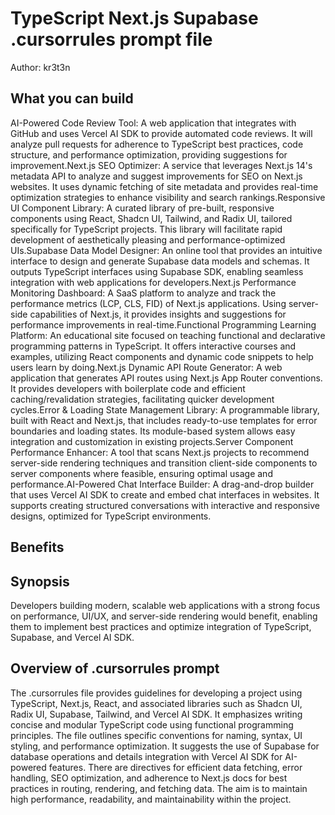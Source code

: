 # TypeScript Next.js Supabase .cursorrules prompt file

Author: kr3t3n

## What you can build
AI-Powered Code Review Tool: A web application that integrates with GitHub and uses Vercel AI SDK to provide automated code reviews. It will analyze pull requests for adherence to TypeScript best practices, code structure, and performance optimization, providing suggestions for improvement.Next.js SEO Optimizer: A service that leverages Next.js 14's metadata API to analyze and suggest improvements for SEO on Next.js websites. It uses dynamic fetching of site metadata and provides real-time optimization strategies to enhance visibility and search rankings.Responsive UI Component Library: A curated library of pre-built, responsive components using React, Shadcn UI, Tailwind, and Radix UI, tailored specifically for TypeScript projects. This library will facilitate rapid development of aesthetically pleasing and performance-optimized UIs.Supabase Data Model Designer: An online tool that provides an intuitive interface to design and generate Supabase data models and schemas. It outputs TypeScript interfaces using Supabase SDK, enabling seamless integration with web applications for developers.Next.js Performance Monitoring Dashboard: A SaaS platform to analyze and track the performance metrics (LCP, CLS, FID) of Next.js applications. Using server-side capabilities of Next.js, it provides insights and suggestions for performance improvements in real-time.Functional Programming Learning Platform: An educational site focused on teaching functional and declarative programming patterns in TypeScript. It offers interactive courses and examples, utilizing React components and dynamic code snippets to help users learn by doing.Next.js Dynamic API Route Generator: A web application that generates API routes using Next.js App Router conventions. It provides developers with boilerplate code and efficient caching/revalidation strategies, facilitating quicker development cycles.Error & Loading State Management Library: A programmable library, built with React and Next.js, that includes ready-to-use templates for error boundaries and loading states. Its module-based system allows easy integration and customization in existing projects.Server Component Performance Enhancer: A tool that scans Next.js projects to recommend server-side rendering techniques and transition client-side components to server components where feasible, ensuring optimal usage and performance.AI-Powered Chat Interface Builder: A drag-and-drop builder that uses Vercel AI SDK to create and embed chat interfaces in websites. It supports creating structured conversations with interactive and responsive designs, optimized for TypeScript environments.

## Benefits


## Synopsis
Developers building modern, scalable web applications with a strong focus on performance, UI/UX, and server-side rendering would benefit, enabling them to implement best practices and optimize integration of TypeScript, Supabase, and Vercel AI SDK.

## Overview of .cursorrules prompt
The .cursorrules file provides guidelines for developing a project using TypeScript, Next.js, React, and associated libraries such as Shadcn UI, Radix UI, Supabase, Tailwind, and Vercel AI SDK. It emphasizes writing concise and modular TypeScript code using functional programming principles. The file outlines specific conventions for naming, syntax, UI styling, and performance optimization. It suggests the use of Supabase for database operations and details integration with Vercel AI SDK for AI-powered features. There are directives for efficient data fetching, error handling, SEO optimization, and adherence to Next.js docs for best practices in routing, rendering, and fetching data. The aim is to maintain high performance, readability, and maintainability within the project.

